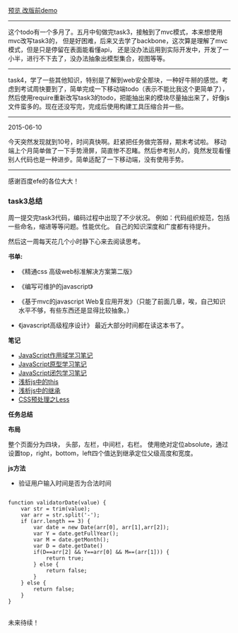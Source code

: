 
[预览 改版前demo](http://aralic.github.io/ToDo)

-------------------------

这个todo有一个多月了。五月中旬做完task3，接触到了mvc模式，本来想使用mvc改写task3的，
但是好困难，后来又去学了backbone，这次算是理解了mvc模式，但是只是停留在表面能看懂api，
还是没办法运用到实际开发中，开发了一小半，进行不下去了，没办法抽象出模型集合，视图等等。

-------------------------

task4，学了一些其他知识，特别是了解到web安全那块，一种好牛掰的感觉。考虑到考试周快要到了，简单完成一下移动端todo（表示不能比我这个更简单了），然后使用require重新改写task3的todo，把能抽出来的模块尽量抽出来了，好像js文件蛮多的。现在还没写完，完成后使用构建工具压缩合并一些。

--------------------------

2015-06-10

今天突然发现就到10号，时间真快啊。赶紧把任务做完答辩，期末考试啦。 移动端上个月简单做了一下手势滑屏，简直惨不忍睹。然后参考别人的，竟然发现看懂别人代码也是一种进步。简单适配了一下移动端，没有使用手势。

--------------------------
感谢百度efe的各位大大！


### task3总结

周一提交完task3代码，编码过程中出现了不少状况。
例如：代码组织规范，包括一些命名，缩进等等问题。性能优化。
自己的知识深度和广度都有待提升。

然后这一周每天花几个小时静下心来去阅读思考。<br>

**书单:**


- 《精通css 高级web标准解决方案第二版》


- 《编写可维护的javascript》


- 《基于mvc的javascript Web复应用开发》（只能了前面几章，唉，自己知识水平不够，有些东西还是显得比较抽象。）


- 《javascript高级程序设计》 最近大部分时间都在读这本书了。
 
**笔记**

 - [JavaScript作用域学习笔记][1]
 - [JavaScript原型学习笔记][2]
 - [JavaScript闭包学习笔记][3]
 - [浅析js中的this][4]
 - [浅析js中的继承][5]
 - [CSS预处理之Less][6]

**任务总结**

**布局**

整个页面分为四块，
头部，左栏，中间栏，右栏。
使用绝对定位absolute，通过设置top，right，bottom，left四个值达到继承定位父级高度和宽度。

**js方法**

 - 验证用户输入时间是否为合法时间
<pre>
<code>
function validatorDate(value) {
    var str = trim(value);
    var arr = str.split('-');
    if (arr.length == 3) {
        var date = new Date(arr[0], arr[1],arr[2]);
        var Y = date.getFullYear();
        var M = date.getMonth();
        var D = date.getDate()
        if(D==arr[2] && Y==arr[0] && M==(arr[1])) {
            return true;
        } else {
            return false;
        }
    } else {
        return false;
    }
}
</code>
</pre>

未来待续！

  [1]: http://www.cnblogs.com/Aralic/p/4463269.html
  [2]: http://www.cnblogs.com/Aralic/p/4466343.html
  [3]: http://www.cnblogs.com/Aralic/p/4498333.html
  [4]: http://www.cnblogs.com/Aralic/p/4496982.html
  [5]: http://www.cnblogs.com/Aralic/p/4508905.html
  [6]: http://www.cnblogs.com/Aralic/p/4508383.html